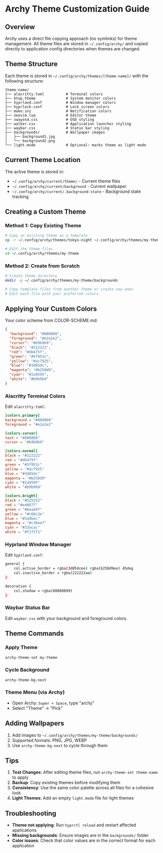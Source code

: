 # Archy Theme Customization Guide

## Overview

Archy uses a direct file copying approach (no symlinks) for theme management. All theme files are stored in `~/.config/archy/` and copied directly to application config directories when themes are changed.

## Theme Structure

Each theme is stored in `~/.config/archy/themes/[theme-name]/` with the following structure:

```
theme-name/
├── alacritty.toml          # Terminal colors
├── btop.theme              # System monitor colors  
├── hyprland.conf           # Window manager colors
├── hyprlock.conf           # Lock screen colors
├── mako.ini                # Notification colors
├── neovim.lua              # Editor theme
├── swayosd.css             # OSD styling
├── walker.css              # Application launcher styling
├── waybar.css              # Status bar styling
├── backgrounds/            # Wallpaper images
│   ├── background1.jpg
│   └── background2.png
└── light.mode              # Optional: marks theme as light mode
```

## Current Theme Location

The active theme is stored in:
- `~/.config/archy/current/theme/` - Current theme files
- `~/.config/archy/current/background` - Current wallpaper
- `~/.config/archy/current/.background-state` - Background state tracking

## Creating a Custom Theme

### Method 1: Copy Existing Theme

```bash
# Copy an existing theme as a template
cp -r ~/.config/archy/themes/tokyo-night ~/.config/archy/themes/my-theme

# Edit the theme files
cd ~/.config/archy/themes/my-theme
```

### Method 2: Create from Scratch

```bash
# Create theme directory
mkdir -p ~/.config/archy/themes/my-theme/backgrounds

# Copy template files from another theme or create new ones
# Edit each file with your preferred colors
```

## Applying Your Custom Colors

Your color scheme from COLOR-SCHEME.md:
```json
{
  "background": "#080808",
  "foreground": "#e2e2e2", 
  "cursor": "#b9b9b9",
  "black": "#222222",
  "red": "#db475f",
  "green": "#5f953c",
  "yellow": "#ac7925",
  "blue": "#3d85dc",
  "magenta": "#b250d9",
  "cyan": "#2a9595",
  "white": "#b9b9b9"
}
```

### Alacritty Terminal Colors

Edit `alacritty.toml`:
```toml
[colors.primary]
background = "#080808"
foreground = "#e2e2e2"

[colors.cursor]
text = "#080808"
cursor = "#b9b9b9"

[colors.normal]
black = "#222222"
red = "#db475f"
green = "#5f953c"
yellow = "#ac7925"
blue = "#3d85dc"
magenta = "#b250d9"
cyan = "#2a9595"
white = "#b9b9b9"

[colors.bright]
black = "#525252"
red = "#ed6677"
green = "#6ead47"
yellow = "#c68c2e"
blue = "#5a9bec"
magenta = "#c36ee7"
cyan = "#33acac"
white = "#f1f1f1"
```

### Hyprland Window Manager

Edit `hyprland.conf`:
```bash
general {
    col.active_border = rgba(3d85dcee) rgba(b250d9ee) 45deg
    col.inactive_border = rgba(222222aa)
}

decoration {
    col.shadow = rgba(08080899)
}
```

### Waybar Status Bar

Edit `waybar.css` with your background and foreground colors.

## Theme Commands

### Apply Theme
```bash
archy-theme-set my-theme
```

### Cycle Background
```bash
archy-theme-bg-next
```

### Theme Menu (via Archy)
- Open Archy: `Super + Space`, type "archy"
- Select "Theme" → "Pick"

## Adding Wallpapers

1. Add images to `~/.config/archy/themes/my-theme/backgrounds/`
2. Supported formats: PNG, JPG, WEBP
3. Use `archy-theme-bg-next` to cycle through them

## Tips

1. **Test Changes**: After editing theme files, run `archy-theme-set theme-name` to apply
2. **Backup**: Copy existing themes before modifying them
3. **Consistency**: Use the same color palette across all files for a cohesive look
4. **Light Themes**: Add an empty `light.mode` file for light themes

## Troubleshooting

- **Theme not applying**: Run `hyprctl reload` and restart affected applications
- **Missing backgrounds**: Ensure images are in the `backgrounds/` folder
- **Color issues**: Check that color values are in the correct format for each application